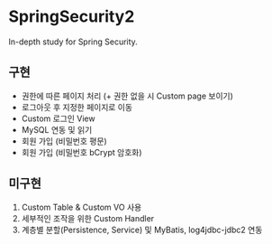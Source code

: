 # SpringSecurity2
In-depth study for Spring Security.

## 구현 ##
* 권한에 따른 페이지 처리 (+ 권한 없을 시 Custom page 보이기)
* 로그아웃 후 지정한 페이지로 이동
* Custom 로그인 View
* MySQL 연동 및 읽기
* 회원 가입 (비밀번호 평문)
* 회원 가입 (비밀번호 bCrypt 암호화)

## 미구현 ##
1. Custom Table & Custom VO 사용
2. 세부적인 조작을 위한 Custom Handler
3. 계층별 분할(Persistence, Service) 및 MyBatis, log4jdbc-jdbc2 연동
